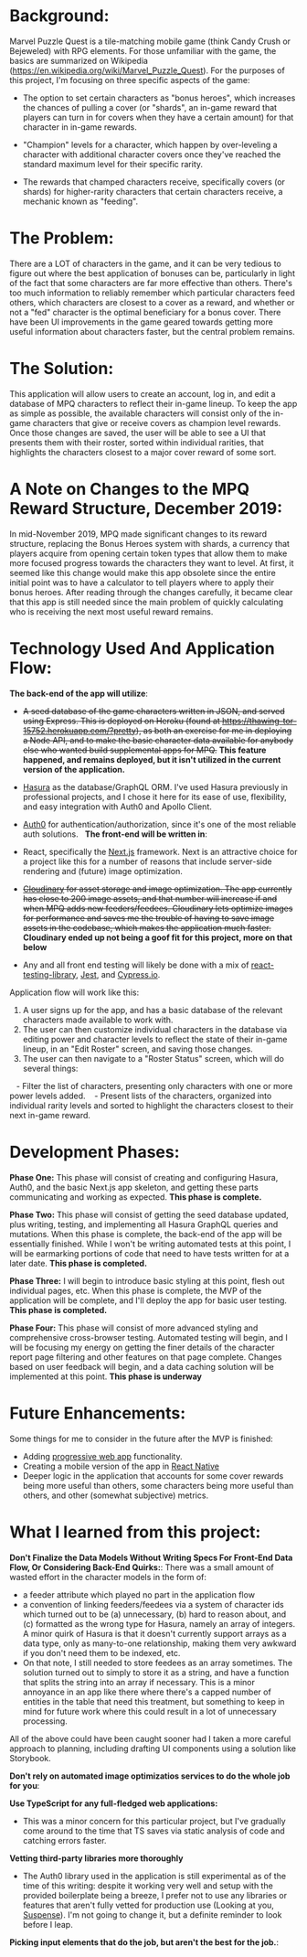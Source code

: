 # Background:

Marvel Puzzle Quest is a tile-matching mobile game (think Candy Crush or Bejeweled) with RPG elements. For those unfamiliar with the game, the basics are summarized on Wikipedia (https://en.wikipedia.org/wiki/Marvel_Puzzle_Quest). For the purposes of this project, I'm focusing on three specific aspects of the game:

- The option to set certain characters as "bonus heroes", which increases the chances of pulling a cover (or "shards", an in-game reward that players can turn in for covers when they have a certain amount) for that character in in-game rewards.

- "Champion" levels for a character, which happen by over-leveling a character with additional character covers once they've reached the standard maximum level for their specific rarity.

- The rewards that champed characters receive, specifically covers (or shards) for higher-rarity characters that certain characters receive, a mechanic known as "feeding".

# The Problem:

There are a LOT of characters in the game, and it can be very tedious to figure out where the best application of bonuses can be, particularly in light of the fact that some characters are far more effective than others. There's too much information to reliably remember which particular characters feed others, which characters are closest to a cover as a reward, and whether or not a "fed" character is the optimal beneficiary for a bonus cover. There have been UI improvements in the game geared towards getting more useful information about characters faster, but the central problem remains.

# The Solution:

This application will allow users to create an account, log in, and edit a database of MPQ characters to reflect their in-game lineup. To keep the app as simple as possible, the available characters will consist only of the in-game characters that give or receive covers as champion level rewards. Once those changes are saved, the user will be able to see a UI that presents them with their roster, sorted within individual rarities, that highlights the characters closest to a major cover reward of some sort.

# A Note on Changes to the MPQ Reward Structure, December 2019:

In mid-November 2019, MPQ made significant changes to its reward structure, replacing the Bonus Heroes system with shards, a currency that players acquire from opening certain token types that allow them to make more focused progress towards the characters they want to level. At first, it seemed like this change would make this app obsolete since the entire initial point was to have a calculator to tell players where to apply their bonus heroes. After reading through the changes carefully, it became clear that this app is still needed since the main problem of quickly calculating who is receiving the next most useful reward remains.

# Technology Used And Application Flow:

**The back-end of the app will utilize**:

- ~~A seed database of the game characters written in JSON, and served using Express. This is deployed on Heroku (found at https://thawing-tor-15752.herokuapp.com/?pretty), as both an exercise for me in deploying a Node API, and to make the basic character data available for anybody else who wanted build supplemental apps for MPQ.~~ **This feature happened, and remains deployed, but it isn't utilized in the current version of the application.**  

- [Hasura](https://hasura.io/) as the database/GraphQL ORM. I've used Hasura previously in professional projects, and I chose it here for its ease of use, flexibility, and easy integration with Auth0 and Apollo Client. 

- [Auth0](https://auth0.com/) for authentication/authorization, since it's one of the most reliable auth solutions. 
  
**The front-end will be written in**:

- React, specifically the [Next.js](https://nextjs.org/) framework. Next is an attractive choice for a project like this for a number of reasons that include server-side rendering and (future) image optimization. 

- ~~[Cloudinary](https://cloudinary.com/) for asset storage and image optimization. The app currently has close to 200 image assets, and that number will increase if and when MPQ adds new feeders/feedees. Cloudinary lets optimize images for performance and saves me the trouble of having to save image assets in the codebase, which makes the application much faster.~~ **Cloudinary ended up not being a goof fit for this project, more on that below**

- Any and all front end testing will likely be done with a mix of [react-testing-library](https://testing-library.com/docs/react-testing-library/intro), [Jest](https://jestjs.io/), and [Cypress.io](https://www.cypress.io/).


Application flow will work like this:

1. A user signs up for the app, and has a basic database of the relevant characters made available to work with.
2. The user can then customize individual characters in the database via editing power and character levels to reflect the state of their in-game lineup, in an "Edit Roster" screen, and saving those changes.
3. The user can then navigate to a "Roster Status" screen, which will do several things:

   - Filter the list of characters, presenting only characters with one or more power levels added.
   - Present lists of the characters, organized into individual rarity levels and sorted to highlight the characters closest to their next in-game reward.

# Development Phases:

**Phase One:** This phase will consist of creating and configuring Hasura, Auth0, and the basic Next.js app skeleton, and getting these parts communicating and working as expected. **This phase is complete.**

**Phase Two:** This phase will consist of getting the seed database updated, plus writing, testing, and implementing all Hasura GraphQL queries and mutations. When this phase is complete, the back-end of the app will be essentially finished. While I won't be writing automated tests at this point, I will be earmarking portions of code that need to have tests written for at a later date. **This phase is completed.**

**Phase Three:** I will begin to introduce basic styling at this point, flesh out individual pages, etc. When this phase is complete, the MVP of the application will be complete, and I'll deploy the app for basic user testing. **This phase is completed.**

**Phase Four:** This phase will consist of more advanced styling and comprehensive cross-browser testing. Automated testing will begin, and I will be focusing my energy on getting the finer details of the character report page filtering and other features on that page complete. Changes based on user feedback will begin, and a data caching solution will be implemented at this point. **This phase is underway**

# Future Enhancements:

Some things for me to consider in the future after the MVP is finished:

- Adding [progressive web app](https://web.dev/what-are-pwas/) functionality.
- Creating a mobile version of the app in [React Native](https://reactnative.dev/)
- Deeper logic in the application that accounts for some cover rewards being more useful than others, some characters being more useful than others, and other (somewhat subjective) metrics.
  
# What I learned from this project:

**Don't Finalize the Data Models Without Writing Specs For Front-End Data Flow, Or Considering Back-End Quirks:**: There was a small amount of wasted effort in the character models in the form of:
- a feeder attribute which played no part in the application flow
- a convention of linking feeders/feedees via a system of character ids which turned out to be (a) unnecessary, (b) hard to reason about, and (c) formatted as the wrong type for Hasura, namely an array of integers. A minor quirk of Hasura is that it doesn't currently support arrays as a data type, only as many-to-one relationship, making them very awkward if you don't need them to be indexed, etc.
- On that note, I still needed to store feedees as an array sometimes. The solution turned out to simply to store it as a string, and have a function that splits the string into an array if necessary. This is a minor annoyance in an app like there where there's a capped number of entities in the table that need this treatment, but something to keep in mind for future work where this could result in a lot of unnecessary processing.

All of the above could have been caught sooner had I taken a more careful approach to planning, including drafting UI components using a solution like Storybook. 

**Don't rely on automated image optimizatios services to do the whole job for you**: 

**Use TypeScript for any full-fledged web applications:**

- This was a minor concern for this particular project, but I've gradually come around to the time that TS saves
  via static analysis of code and catching errors faster.

**Vetting third-party libraries more thoroughly**

- The Auth0 library used in the application is still experimental as of the time of this writing: despite it working very well and setup with the provided boilerplate being a breeze, I prefer not to use any libraries or features that aren't fully vetted for production use (Looking at you, [Suspense](https://reactjs.org/docs/concurrent-mode-suspense.html)). I'm not going to change it, but a definite reminder to look before I leap.

**Picking input elements that do the job, but aren't the best for the job.**: 

